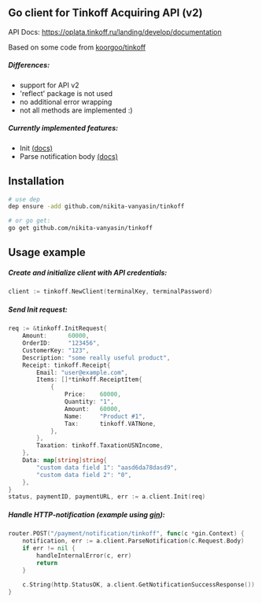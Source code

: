 
## Go client for Tinkoff Acquiring API (v2)

API Docs: https://oplata.tinkoff.ru/landing/develop/documentation

Based on some code from [koorgoo/tinkoff](https://github.com/koorgoo/tinkoff)

##### Differences:
- support for API v2
- 'reflect' package is not used
- no additional error wrapping
- not all methods are implemented :)

##### Currently implemented features:
- Init [(docs)](https://oplata.tinkoff.ru/landing/develop/documentation/Init)
- Parse notification body [(docs)](https://oplata.tinkoff.ru/landing/develop/notifications/http)


## Installation
```bash
# use dep
dep ensure -add github.com/nikita-vanyasin/tinkoff

# or go get:
go get github.com/nikita-vanyasin/tinkoff
``` 


## Usage example

##### Create and initialize client with API credentials:
```go
client := tinkoff.NewClient(terminalKey, terminalPassword)
```

##### Send Init request:
```go
req := &tinkoff.InitRequest{
    Amount:      60000,
    OrderID:     "123456",
    CustomerKey: "123",
    Description: "some really useful product",
    Receipt: tinkoff.Receipt{
        Email: "user@example.com",
        Items: []*tinkoff.ReceiptItem{
            {
                Price:    60000,
                Quantity: "1",
                Amount:   60000,
                Name:     "Product #1",
                Tax:      tinkoff.VATNone,
            },
        },
        Taxation: tinkoff.TaxationUSNIncome,
    },
    Data: map[string]string{
        "custom data field 1": "aasd6da78dasd9",
        "custom data field 2": "0",
    },
}
status, paymentID, paymentURL, err := a.client.Init(req)
```

##### Handle HTTP-notification (example using [gin](https://github.com/gin-gonic/gin)):
```go
router.POST("/payment/notification/tinkoff", func(c *gin.Context) {
    notification, err := a.client.ParseNotification(c.Request.Body)
    if err != nil {
        handleInternalError(c, err)
        return
    }
    
    c.String(http.StatusOK, a.client.GetNotificationSuccessResponse())
}
```
